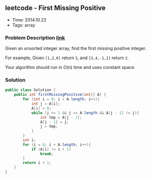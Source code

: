 ## leetcode - First Missing Positive
- Time: 2014.10.22
- Tags: array

### Problem Description [link][1]
Given an unsorted integer array, find the first missing positive integer.

For example,
Given `[1,2,0]` return `3`,
and `[3,4,-1,1]` return `2`.

Your algorithm should run in O(n) time and uses constant space.

### Solution
```java
public class Solution {
    public int firstMissingPositive(int[] A) {
        for (int i = 0; i < A.length; i++){
            int j = A[i];
            A[i] = 0;
            while (j >= 1 && j <= A.length && A[j - 1] != j){
                int tmp = A[j - 1];
                A[j - 1] = j;
                j = tmp;
            }
        }
        int i;
        for (i = 0; i < A.length; i++){
            if (A[i] != i + 1)
                break;
        }
        return i + 1;
    }
}
```

[1]: https://oj.leetcode.com/problems/first-missing-positive/ "first-missing-positive"


